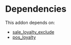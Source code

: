 # Dependencies

This addon depends on:

- [sale_loyalty_exclude](https://github.com/bringout/oca-workflow-process)
- [pos_loyalty](https://github.com/bringout/oca-ocb-pos/tree/6a3f3ca3279c4ebff025a87832bc4284545a00ac/odoo-bringout-oca-ocb-pos_loyalty)
